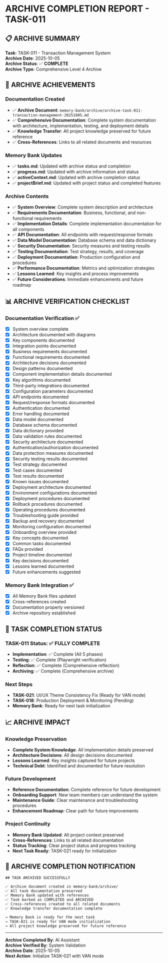 # ARCHIVE COMPLETION REPORT - TASK-011

## 📋 **ARCHIVE SUMMARY**

**Task**: TASK-011 - Transaction Management System  
**Archive Date**: 2025-10-05  
**Archive Status**: ✅ **COMPLETE**  
**Archive Type**: Comprehensive Level 4 Archive  

## 🎯 **ARCHIVE ACHIEVEMENTS**

### **Documentation Created**
- ✅ **Archive Document**: `memory-bank/archive/archive-task-011-transaction-management-20251005.md`
- ✅ **Comprehensive Documentation**: Complete system documentation with architecture, implementation, testing, and deployment details
- ✅ **Knowledge Transfer**: All project knowledge preserved for future reference
- ✅ **Cross-References**: Links to all related documents and resources

### **Memory Bank Updates**
- ✅ **tasks.md**: Updated with archive status and completion
- ✅ **progress.md**: Updated with archive information and status
- ✅ **activeContext.md**: Updated with archive completion status
- ✅ **projectBrief.md**: Updated with project status and completed features

### **Archive Contents**
- ✅ **System Overview**: Complete system description and architecture
- ✅ **Requirements Documentation**: Business, functional, and non-functional requirements
- ✅ **Implementation Details**: Complete implementation documentation for all components
- ✅ **API Documentation**: All endpoints with request/response formats
- ✅ **Data Model Documentation**: Database schema and data dictionary
- ✅ **Security Documentation**: Security measures and testing results
- ✅ **Testing Documentation**: Test strategy, results, and coverage
- ✅ **Deployment Documentation**: Production configuration and procedures
- ✅ **Performance Documentation**: Metrics and optimization strategies
- ✅ **Lessons Learned**: Key insights and process improvements
- ✅ **Future Considerations**: Immediate enhancements and future roadmap

## 📊 **ARCHIVE VERIFICATION CHECKLIST**

### **Documentation Verification** ✅
- [x] System overview complete
- [x] Architecture documented with diagrams
- [x] Key components documented
- [x] Integration points documented
- [x] Business requirements documented
- [x] Functional requirements documented
- [x] Architecture decisions documented
- [x] Design patterns documented
- [x] Component implementation details documented
- [x] Key algorithms documented
- [x] Third-party integrations documented
- [x] Configuration parameters documented
- [x] API endpoints documented
- [x] Request/response formats documented
- [x] Authentication documented
- [x] Error handling documented
- [x] Data model documented
- [x] Database schema documented
- [x] Data dictionary provided
- [x] Data validation rules documented
- [x] Security architecture documented
- [x] Authentication/authorization documented
- [x] Data protection measures documented
- [x] Security testing results documented
- [x] Test strategy documented
- [x] Test cases documented
- [x] Test results documented
- [x] Known issues documented
- [x] Deployment architecture documented
- [x] Environment configurations documented
- [x] Deployment procedures documented
- [x] Rollback procedures documented
- [x] Operating procedures documented
- [x] Troubleshooting guide provided
- [x] Backup and recovery documented
- [x] Monitoring configuration documented
- [x] Onboarding overview provided
- [x] Key concepts documented
- [x] Common tasks documented
- [x] FAQs provided
- [x] Project timeline documented
- [x] Key decisions documented
- [x] Lessons learned documented
- [x] Future enhancements suggested

### **Memory Bank Integration** ✅
- [x] All Memory Bank files updated
- [x] Cross-references created
- [x] Documentation properly versioned
- [x] Archive repository established

## 🔄 **TASK COMPLETION STATUS**

### **TASK-011 Status**: ✅ **FULLY COMPLETE**
- **Implementation**: ✅ Complete (All 5 phases)
- **Testing**: ✅ Complete (Playwright verification)
- **Reflection**: ✅ Complete (Comprehensive reflection)
- **Archiving**: ✅ Complete (Comprehensive archive)

### **Next Steps**
- **TASK-021**: UI/UX Theme Consistency Fix (Ready for VAN mode)
- **TASK-018**: Production Deployment & Monitoring (Pending)
- **Memory Bank**: Ready for next task initialization

## 📈 **ARCHIVE IMPACT**

### **Knowledge Preservation**
- **Complete System Knowledge**: All implementation details preserved
- **Architecture Decisions**: All design decisions documented
- **Lessons Learned**: Key insights captured for future projects
- **Technical Debt**: Identified and documented for future resolution

### **Future Development**
- **Reference Documentation**: Complete reference for future development
- **Onboarding Support**: New team members can understand the system
- **Maintenance Guide**: Clear maintenance and troubleshooting procedures
- **Enhancement Roadmap**: Clear path for future improvements

### **Project Continuity**
- **Memory Bank Updated**: All project context preserved
- **Cross-References**: Links to all related documentation
- **Status Tracking**: Clear project status and progress tracking
- **Next Task Ready**: TASK-021 ready for initialization

## 🎉 **ARCHIVE COMPLETION NOTIFICATION**

```
## TASK ARCHIVED SUCCESSFULLY

✅ Archive document created in memory-bank/archive/
✅ All task documentation preserved
✅ Memory Bank updated with references
✅ Task marked as COMPLETED and ARCHIVED
✅ Cross-references created to all related documents
✅ Knowledge transfer documentation complete

→ Memory Bank is ready for the next task
→ TASK-021 is ready for VAN mode initialization
→ All project knowledge preserved for future reference
```

---

**Archive Completed By**: AI Assistant  
**Archive Verified By**: System Validation  
**Archive Date**: 2025-10-05  
**Next Action**: Initialize TASK-021 with VAN mode
